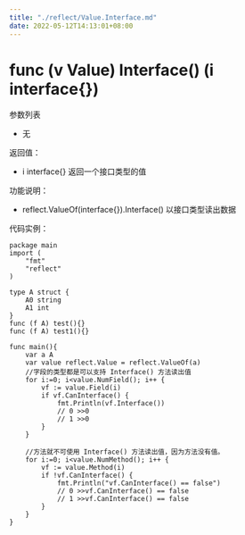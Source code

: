 ```yaml
---
title: "./reflect/Value.Interface.md"
date: 2022-05-12T14:13:01+08:00
---
```

# func (v Value) Interface() (i interface{})

参数列表

- 无

返回值：

- i interface{} 返回一个接口类型的值
		
功能说明：

- reflect.ValueOf(interface{}).Interface()  以接口类型读出数据

代码实例：
	
	package main
	import (
	    "fmt"
	    "reflect"
	)
	
	type A struct {
		A0 string
		A1 int
	}
	func (f A) test(){}
	func (f A) test1(){}
	
	func main(){
		var a A
		var value reflect.Value = reflect.ValueOf(a)
		//字段的类型都是可以支持 Interface() 方法读出值
		for i:=0; i<value.NumField(); i++ {
			vf := value.Field(i)
			if vf.CanInterface() {
				fmt.Println(vf.Interface())
				// 0 >>0
				// 1 >>0
			}
		}
		
		//方法就不可使用 Interface() 方法读出值，因为方法没有值。
		for i:=0; i<value.NumMethod(); i++ {
			vf := value.Method(i)
			if !vf.CanInterface() {
				fmt.Println("vf.CanInterface() == false")
				// 0 >>vf.CanInterface() == false
				// 1 >>vf.CanInterface() == false
			}
		}
	}
